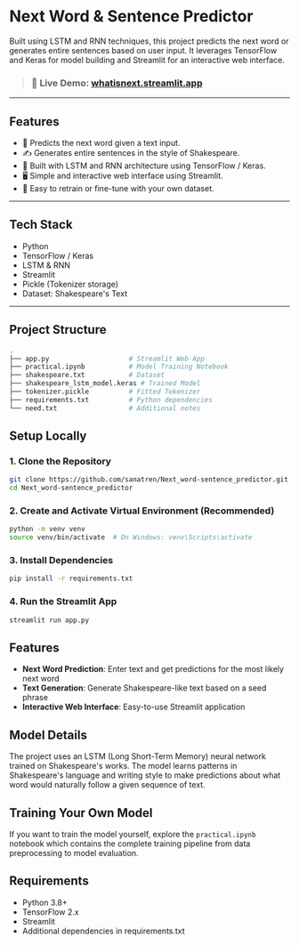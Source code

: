 # Next Word & Sentence Predictor

Built using LSTM and RNN techniques, this project predicts the next word or generates entire sentences based on user input. It leverages TensorFlow and Keras for model building and Streamlit for an interactive web interface.

> ### 🔗 Live Demo: [whatisnext.streamlit.app](https://whatisnext.streamlit.app/)


---

## Features

- 🔮 Predicts the next word given a text input.
- ✍️ Generates entire sentences in the style of Shakespeare.
- 🧠 Built with LSTM and RNN architecture using TensorFlow / Keras.
- 🖥️ Simple and interactive web interface using Streamlit.
- 🔄 Easy to retrain or fine-tune with your own dataset.

---

## Tech Stack

- Python
- TensorFlow / Keras
- LSTM & RNN
- Streamlit
- Pickle (Tokenizer storage)
- Dataset: Shakespeare's Text

---

## Project Structure
```bash
.
├── app.py                    # Streamlit Web App
├── practical.ipynb           # Model Training Notebook
├── shakespeare.txt           # Dataset
├── shakespeare_lstm_model.keras # Trained Model
├── tokenizer.pickle          # Fitted Tokenizer
├── requirements.txt          # Python dependencies
└── need.txt                  # Additional notes
```

## Setup Locally

### 1. Clone the Repository
```bash
git clone https://github.com/sanatren/Next_word-sentence_predictor.git
cd Next_word-sentence_predictor
```

### 2. Create and Activate Virtual Environment (Recommended)
```bash
python -m venv venv
source venv/bin/activate  # On Windows: venv\Scripts\activate
```

### 3. Install Dependencies
```bash
pip install -r requirements.txt
```

### 4. Run the Streamlit App
```bash
streamlit run app.py
```

## Features

- **Next Word Prediction**: Enter text and get predictions for the most likely next word
- **Text Generation**: Generate Shakespeare-like text based on a seed phrase
- **Interactive Web Interface**: Easy-to-use Streamlit application

## Model Details

The project uses an LSTM (Long Short-Term Memory) neural network trained on Shakespeare's works. The model learns patterns in Shakespeare's language and writing style to make predictions about what word would naturally follow a given sequence of text.

## Training Your Own Model

If you want to train the model yourself, explore the `practical.ipynb` notebook which contains the complete training pipeline from data preprocessing to model evaluation.

## Requirements

- Python 3.8+
- TensorFlow 2.x
- Streamlit
- Additional dependencies in requirements.txt
